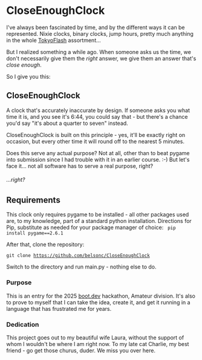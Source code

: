 # CloseEnoughClock

I've always been fascinated by time, and by the different ways it can be represented.  Nixie clocks, binary clocks, jump hours, pretty much anything in the whole [TokyoFlash](http://www.tokyoflash.com) assortment...

But I realized something a while ago.  When someone asks us the time, we don't necessarily give them the _right_ answer, we give them an answer that's _close enough_.

So I give you this:

## CloseEnoughClock

A clock that's accurately inaccurate by design.  If someone asks you what time it is, and you see it's 6:44, you could say that - but there's a chance you'd say "it's about a quarter to seven" instead.

CloseEnoughClock is built on this principle - yes, it'll be exactly right on occasion, but every other time it will round off to the nearest 5 minutes.

Does this serve any actual purpose?  Not at all, other than to beat pygame into submission since I had trouble with it in an earlier course. :-)  But let's face it... not all software has to serve a real purpose, right? 

###### ...right?

## Requirements

This clock only requires pygame to be installed - all other packages used are, to my knowledge, part of a standard python installation.
Directions for Pip, substitute as needed for your package manager of choice:
<code> pip install pygame==2.6.1 </code>

After that, clone the repository:

<code>git clone https://github.com/belsonc/CloseEnoughClock</code>

Switch to the directory and run main.py - nothing else to do.

### Purpose
This is an entry for the 2025 [boot.dev](http://boot.dev) hackathon, Amateur division.  It's also to prove to myself that I can take the idea, create it, and get it running in a language that has frustrated me for years.

### Dedication
This project goes out to my beautiful wife Laura, without the support of whom I wouldn't be where I am right now.
To my late cat Charlie, my best friend - go get those churus, duder.  We miss you over here.



